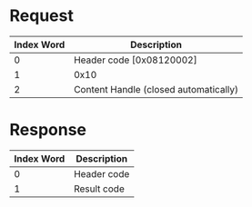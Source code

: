 # Request

| Index Word | Description                           |
|------------|---------------------------------------|
| 0          | Header code \[0x08120002\]            |
| 1          | 0x10                                  |
| 2          | Content Handle (closed automatically) |

# Response

| Index Word | Description |
|------------|-------------|
| 0          | Header code |
| 1          | Result code |